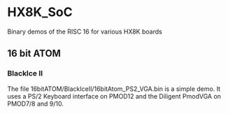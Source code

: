 # HX8K_SoC
Binary demos of the RISC 16 for various HX8K boards

## 16 bit ATOM
### BlackIce II
The file 16bitATOM/BlackIceII/16bitAtom_PS2_VGA.bin is a simple demo.
It uses a PS/2 Keyboard interface on PMOD12 and the Diligent PmodVGA on PMOD7/8 and 9/10.

